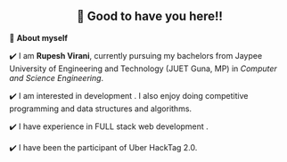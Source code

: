<!-- README FILE CODE -->



<!-- WAKING HAND WITH GOOD TO HAVE YOU TEXT-->
<h2 align=center>👋 Good to have you here!!</h2>


<!--ABOUT ME CODE-->
🌱 **About myself**<br>

✔️ I am **Rupesh Virani**, currently pursuing my bachelors from Jaypee University of Engineering and Technology (JUET Guna, MP) in *Computer and Science Engineering*. <br>

✔️ I am interested in development . I also enjoy doing competitive programming and data structures and algorithms. <br>

✔️ I have experience in FULL stack web development .<br>

✔️ I have been the participant of  Uber HackTag 2.0.

<br>
